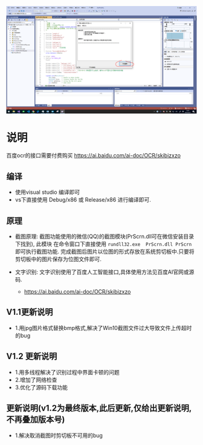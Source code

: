 ![](./qocr.PNG)

# 说明

百度ocr的接口需要付费购买
https://ai.baidu.com/ai-doc/OCR/skibizxzo

## 编译
- 使用visual studio 编译即可 
- vs下直接使用 Debug/x86 或 Release/x86 进行编译即可.


## 原理
- 截图原理:  截图功能使用的微信(QQ)的截图模块(PrScrn.dll可在微信安装目录下找到),
		此模块 在命令窗口下直接使用  `rundll32.exe  PrScrn.dll PrScrn` 即可执行截图功能.
		完成截图后图片以位图的形式存放在系统剪切板中.只要将剪切板中的图片保存为位图文件即可.
		
- 文字识别: 文字识别使用了百度人工智能接口,具体使用方法见百度AI官网或源码.
  - https://ai.baidu.com/ai-doc/OCR/skibizxzo

## V1.1更新说明
- 1.用jpg图片格式替换bmp格式,解决了Win10截图文件过大导致文件上传超时的bug


## V1.2 更新说明
- 1.用多线程解决了识别过程中界面卡顿的问题
- 2.增加了网络检查
- 3.优化了源码下载功能

## 更新说明(v1.2为最终版本,此后更新,仅给出更新说明,不再叠加版本号)
- 1.解决取消截图时剪切板不可用的bug